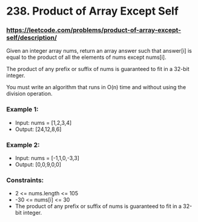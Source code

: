 # 238. Product of Array Except Self
### https://leetcode.com/problems/product-of-array-except-self/description/
Given an integer array nums, return an array answer such that answer[i] is equal to the product of all the elements of nums except nums[i].

The product of any prefix or suffix of nums is guaranteed to fit in a 32-bit integer.

You must write an algorithm that runs in O(n) time and without using the division operation.

### Example 1:
 - Input: nums = [1,2,3,4]
 - Output: [24,12,8,6]

### Example 2:
 - Input: nums = [-1,1,0,-3,3]
 - Output: [0,0,9,0,0]

### Constraints:
 - 2 <= nums.length <= 105
 - -30 <= nums[i] <= 30 
 - The product of any prefix or suffix of nums is guaranteed to fit in a 32-bit integer.
